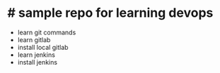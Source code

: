 # # sample repo for learning devops

- learn git commands
- learn gitlab
- install local gitlab
- learn jenkins
- install jenkins

